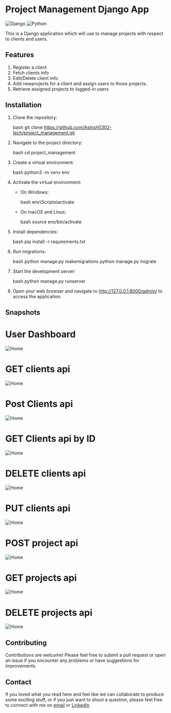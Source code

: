 # Project Management Django App

![Django](https://img.shields.io/badge/Django-3.2-green)
![Python](https://img.shields.io/badge/Python-3.9-blue)

This is a Django application which will use to manage projects with respect to clients and users.

## Features

 1. Register a client
 2. Fetch clients info
 3. Edit/Delete client info
 4. Add newprojects for a client and assign users to those projects.
 5. Retrieve assigned projects to logged-in users

## Installation

1. Clone the repository:

    bash
    git clone https://github.com/Ashish0302-tech/project_management.git
    

2. Navigate to the project directory:

    bash
    cd project_management
    

3. Create a virtual environment:

    bash
    python3 -m venv env
    

4. Activate the virtual environment:

    - On Windows:

        bash
        env\Scripts\activate
        

    - On macOS and Linux:

        bash
        source env/bin/activate
        

5. Install dependencies:

    bash
    pip install -r requirements.txt
    

6. Run migrations:

    bash
    python manage.py makemigrations
    python manage.py migrate
    

7. Start the development server:

    bash
    python manage.py runserver
    

8. Open your web browser and navigate to http://127.0.0.1:8000/admin/ to access the application.

## Snapshots


# User Dashboard
![Home](SnapShots/User_Dashboard.png)

# GET clients api
![Home](SnapShots/GET_clients_api.png)

# Post Clients api
![Home](SnapShots/Post_Clients_api.png)

# GET Clients api by ID
![Home](SnapShots/GET_Clients_api_by_ID.png)

# DELETE clients api
![Home](SnapShots/DELETE_clients_api.png)

# PUT clients api
![Home](SnapShots/PUT_clients_api.png)

# POST project api
![Home](SnapShots/POST_project_api.png)

# GET projects api
![Home](SnapShots/GET_projects_api.png)

# DELETE projects api
![Home](SnapShots/DELETE_projects_api.png)

## Contributing

Contributions are welcome! Please feel free to submit a pull request or open an issue if you encounter any problems or have suggestions for improvements.



## Contact
If you loved what you read here and feel like we can collaborate to produce some exciting stuff, or if you
just want to shoot a question, please feel free to connect with me on 
<a href="mailto:ashishkalwar03@gmail.com">email</a> or 
<a href="https://www.linkedin.com/in/ashish-kalwar/" target="_blank">LinkedIn</a>
